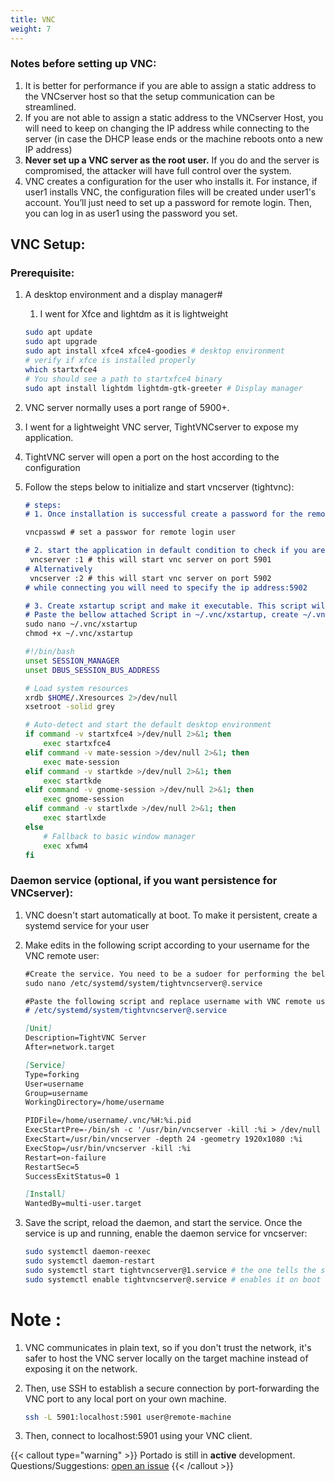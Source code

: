 ```yaml
---
title: VNC
weight: 7
---
```


### Notes before setting up VNC:

1. It is better for performance if you are able to assign a static address to the VNCserver host so that the setup communication can be streamlined.
2. If you are not able to assign a static address to the VNCserver Host, you will need to keep on changing the IP address while connecting to the server (in case the DHCP lease ends or the machine reboots onto a new IP address) 
3. **Never set up a VNC server as the root user.** If you do and the server is compromised, the attacker will have full control over the system.
4. VNC creates a configuration for the user who installs it. For instance, if user1 installs VNC, the configuration files will be created under user1's account. You’ll just need to set up a password for remote login. Then, you can log in as user1 using the password you set.

## VNC Setup:

### Prerequisite:

1. A desktop environment and a display manager#
    1. I went for Xfce and lightdm as it is lightweight
    
    ```bash
    sudo apt update
    sudo apt upgrade
    sudo apt install xfce4 xfce4-goodies # desktop environment
    # verify if xfce is installed properly
    which startxfce4
    # You should see a path to startxfce4 binary
    sudo apt install lightdm lightdm-gtk-greeter # Display manager
    ```
    
2. VNC server normally uses a port range of 5900+.
3. I went for a lightweight VNC server,  TightVNCserver to expose my application. 
4. TightVNC server will open a port on the host according to the configuration
5. Follow the steps below to initialize and start vncserver (tightvnc): 
    
    ```markdown
    # steps:
    # 1. Once installation is successful create a password for the remote environmet
    
    vncpasswd # set a passwor for remote login user
    
    # 2. start the application in default condition to check if you are able to access anything over port 5901 
     vncserver :1 # this will start vnc server on port 5901
    # Alternatively
     vncserver :2 # this will start vnc server on port 5902
    # while connecting you will need to specify the ip address:5902
    
    # 3. Create xstartup script and make it executable. This script will initialize the host remote desktop when a connection is opened
    # Paste the bellow attached Script in ~/.vnc/xstartup, create ~/.vnc/xstartup if not present
    sudo nano ~/.vnc/xstartup
    chmod +x ~/.vnc/xstartup
    ```
    
    ```bash
    #!/bin/bash
    unset SESSION_MANAGER
    unset DBUS_SESSION_BUS_ADDRESS
    
    # Load system resources
    xrdb $HOME/.Xresources 2>/dev/null
    xsetroot -solid grey
    
    # Auto-detect and start the default desktop environment
    if command -v startxfce4 >/dev/null 2>&1; then
        exec startxfce4
    elif command -v mate-session >/dev/null 2>&1; then
        exec mate-session
    elif command -v startkde >/dev/null 2>&1; then
        exec startkde
    elif command -v gnome-session >/dev/null 2>&1; then
        exec gnome-session
    elif command -v startlxde >/dev/null 2>&1; then
        exec startlxde
    else
        # Fallback to basic window manager
        exec xfwm4
    fi
    ```
    

### Daemon service (optional, if you want persistence for VNCserver):

1. VNC doesn't start automatically at boot. To make it persistent, create a systemd service for your user
2. Make edits in the following script according to your username for the VNC remote user:
    
    ```markdown
    #Create the service. You need to be a sudoer for performing the below actions
    sudo nano /etc/systemd/system/tightvncserver@.service
    
    #Paste the following script and replace username with VNC remote user in
    # /etc/systemd/system/tightvncserver@.service
    
    [Unit]
    Description=TightVNC Server
    After=network.target
    
    [Service]
    Type=forking
    User=username
    Group=username
    WorkingDirectory=/home/username
    
    PIDFile=/home/username/.vnc/%H:%i.pid
    ExecStartPre=-/bin/sh -c '/usr/bin/vncserver -kill :%i > /dev/null 2>&1'
    ExecStart=/usr/bin/vncserver -depth 24 -geometry 1920x1080 :%i
    ExecStop=/usr/bin/vncserver -kill :%i
    Restart=on-failure
    RestartSec=5
    SuccessExitStatus=0 1
    
    [Install]
    WantedBy=multi-user.target
    
    ```
    
3. Save the script, reload the daemon, and start the service. Once the service is up and running, enable the daemon service for vncserver:
    
    ```bash
    sudo systemctl daemon-reexec
    sudo systemctl daemon-restart
    sudo systemctl start tightvncserver@1.service # the one tells the script to open port 5901
    sudo systemctl enable tightvncserver@.service # enables it on boot
    ```
    

# Note :

1. VNC communicates in plain text, so if you don't trust the network, it's safer to host the VNC server locally on the target machine instead of exposing it on the network. 
2. Then, use SSH to establish a secure connection by port-forwarding the VNC port to any local port on your own machine. 
    
    ```bash
    ssh -L 5901:localhost:5901 user@remote-machine
    ```
    
3. Then, connect to localhost:5901 using your VNC client.


{{< callout type="warning" >}}
  Portado is still in **active** development. Questions/Suggestions: [open an issue](https://github.com/arbaaz29/Portado/issues)
{{< /callout >}}